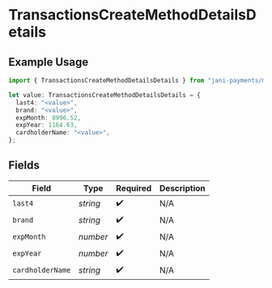# TransactionsCreateMethodDetailsDetails

## Example Usage

```typescript
import { TransactionsCreateMethodDetailsDetails } from "jani-payments/models/operations";

let value: TransactionsCreateMethodDetailsDetails = {
  last4: "<value>",
  brand: "<value>",
  expMonth: 8996.52,
  expYear: 1164.63,
  cardholderName: "<value>",
};
```

## Fields

| Field              | Type               | Required           | Description        |
| ------------------ | ------------------ | ------------------ | ------------------ |
| `last4`            | *string*           | :heavy_check_mark: | N/A                |
| `brand`            | *string*           | :heavy_check_mark: | N/A                |
| `expMonth`         | *number*           | :heavy_check_mark: | N/A                |
| `expYear`          | *number*           | :heavy_check_mark: | N/A                |
| `cardholderName`   | *string*           | :heavy_check_mark: | N/A                |
